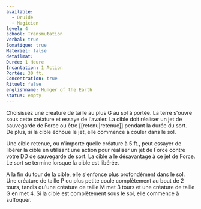 ```yaml
---
available:
  - Druide
  - Magicien
level: 4
school: Transmutation
Verbal: true
Somatique: true
Matériel: false
detailmat:
Durée: 1 Heure
Incantation: 1 Action
Portée: 30 ft.
Concentration: true
Rituel: false
englishname: Hunger of the Earth
status: empty
---
```

Choisissez une créature de taille au plus G au sol à portée. La terre s'ouvre sous cette créature et essaye de l'avaler. La cible doit réaliser un jet de sauvegarde de Force ou être [[retenu|retenue]] pendant la durée du sort. De plus, si la cible échoue le jet, elle commence à couler dans le sol.

Une cible retenue, ou n'importe quelle créature à 5 ft., peut essayer de libérer la cible en utilisant une action pour réaliser un jet de Force contre votre DD de sauvegarde de sort. La cible a le désavantage à ce jet de Force. Le sort se termine lorsque la cible est libérée.

A la fin du tour de la cible, elle s'enfonce plus profondément dans le sol. Une créature de taille P ou plus petite coule complètement au bout de 2 tours, tandis qu'une créature de taille M met 3 tours et une créature de taille G en met 4. Si la cible est complètement sous le sol, elle commence à suffoquer.
